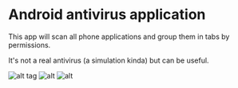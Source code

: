 # Android antivirus application

This app will scan all phone applications and 
group them in tabs by permissions. 

It's not a real antivirus (a simulation kinda) but can be useful.

![alt tag](https://raw.githubusercontent.com/sgoran/android-antivirus/master/sc/1.png)
![alt](https://raw.githubusercontent.com/sgoran/android-antivirus/master/sc/3.png)
![alt](https://raw.githubusercontent.com/sgoran/android-antivirus/master/sc/2.png)
